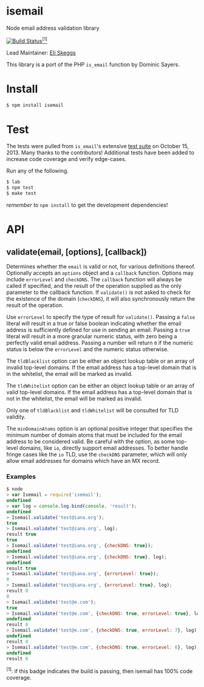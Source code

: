 # isemail

Node email address validation library

[![Build Status](https://travis-ci.org/hapijs/isemail.png)](https://travis-ci.org/hapijs/isemail)<a href="#footnote-1"><sup>&#91;1&#93;</sup></a>

Lead Maintainer: [Eli Skeggs][skeggse]

This library is a port of the PHP `is_email` function by Dominic Sayers.

Install
=======

```sh
$ npm install isemail
```

Test
====

The tests were pulled from `is_email`'s extensive [test suite][tests] on October 15, 2013. Many thanks to the contributors! Additional tests have been added to increase code coverage and verify edge-cases.

Run any of the following.

```sh
$ lab
$ npm test
$ make test
```

_remember to_ `npm install` to get the development dependencies!

API
===

validate(email, [options], [callback])
--------------------------------------

Determines whether the `email` is valid or not, for various definitions thereof. Optionally accepts an `options` object and a `callback` function. Options may include `errorLevel` and `checkDNS`. The `callback` function will always be called if specified, and the result of the operation supplied as the only parameter to the callback function. If `validate()` is not asked to check for the existence of the domain (`checkDNS`), it will also synchronously return the result of the operation.

Use `errorLevel` to specify the type of result for `validate()`. Passing a `false` literal will result in a true or false boolean indicating whether the email address is sufficiently defined for use in sending an email. Passing a `true` literal will result in a more granular numeric status, with zero being a perfectly valid email address. Passing a number will return `0` if the numeric status is below the `errorLevel` and the numeric status otherwise.

The `tldBlacklist` option can be either an object lookup table or an array of invalid top-level domains. If the email address has a top-level domain that is in the whitelist, the email will be marked as invalid.

The `tldWhitelist` option can be either an object lookup table or an array of valid top-level domains. If the email address has a top-level domain that is not in the whitelist, the email will be marked as invalid.

Only one of `tldBlacklist` and `tldWhitelist` will be consulted for TLD validity.

The `minDomainAtoms` option is an optional positive integer that specifies the minimum number of domain atoms that must be included for the email address to be considered valid. Be careful with the option, as some top-level domains, like `io`, directly support email addresses. To better handle fringe cases like the `io` TLD, use the `checkDNS` parameter, which will only allow email addresses for domains which have an MX record.

### Examples

```js
$ node
> var Isemail = require('isemail');
undefined
> var log = console.log.bind(console, 'result');
undefined
> Isemail.validate('test@iana.org');
true
> Isemail.validate('test@iana.org', log);
result true
true
> Isemail.validate('test@iana.org', {checkDNS: true});
undefined
> Isemail.validate('test@iana.org', {checkDNS: true}, log);
undefined
result true
> Isemail.validate('test@iana.org', {errorLevel: true});
0
> Isemail.validate('test@iana.org', {errorLevel: true}, log);
result 0
0
> Isemail.validate('test@e.com');
true
> Isemail.validate('test@e.com', {checkDNS: true, errorLevel: true}, log);
undefined
result 6
> Isemail.validate('test@e.com', {checkDNS: true, errorLevel: 7}, log);
undefined
result 0
> Isemail.validate('test@e.com', {checkDNS: true, errorLevel: 6}, log);
undefined
result 6
```

<sup name="footnote-1">&#91;1&#93;</sup>: if this badge indicates the build is passing, then isemail has 100% code coverage.

[skeggse]: https://github.com/skeggse "Eli Skeggs"
[tests]: http://isemail.info/_system/is_email/test/?all‎ "is_email test suite"
